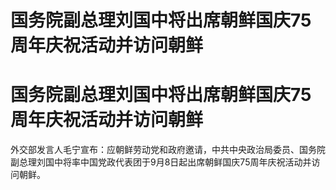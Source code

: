 # 国务院副总理刘国中将出席朝鲜国庆75周年庆祝活动并访问朝鲜

# 国务院副总理刘国中将出席朝鲜国庆75周年庆祝活动并访问朝鲜

外交部发言人毛宁宣布：应朝鲜劳动党和政府邀请，中共中央政治局委员、国务院副总理刘国中将率中国党政代表团于9月8日起出席朝鲜国庆75周年庆祝活动并访问朝鲜。

